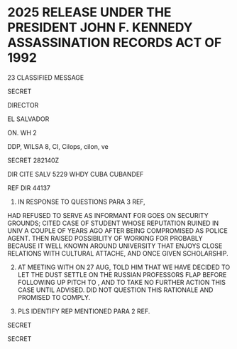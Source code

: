 # 2025 RELEASE UNDER THE PRESIDENT JOHN F. KENNEDY ASSASSINATION RECORDS ACT OF 1992

23
CLASSIFIED MESSAGE

SECRET

DIRECTOR

EL SALVADOR

ON. WH 2

DDP, WILSA 8, CI, Cilops, cilon, ve

SECRET 282140Z

DIR CITE SALV 5229
WHDY CUBA CUBANDEF

REF DIR 44137

1. IN RESPONSE TO QUESTIONS PARA 3 REF,

HAD REFUSED TO SERVE AS INFORMANT FOR GOES ON SECURITY
GROUNDS; CITED CASE OF STUDENT WHOSE REPUTATION RUINED IN UNIV
A COUPLE OF YEARS AGO AFTER BEING COMPROMISED AS POLICE AGENT.
THEN RAISED POSSIBILITY OF WORKING FOR PROBABLY
BECAUSE IT WELL KNOWN AROUND UNIVERSITY THAT ENJOYS CLOSE
RELATIONS WITH CULTURAL ATTACHE, AND ONCE GIVEN SCHOLARSHIP.

2. AT MEETING WITH ON 27 AUG, TOLD HIM THAT WE
   HAVE DECIDED TO LET THE DUST SETTLE ON THE RUSSIAN PROFESSORS
   FLAP BEFORE FOLLOWING UP PITCH TO , AND TO TAKE NO FURTHER
   ACTION THIS CASE UNTIL ADVISED. DID NOT QUESTION THIS
   RATIONALE AND PROMISED TO COMPLY.

3. PLS IDENTIFY REP MENTIONED PARA 2 REF.

SECRET

SECRET
